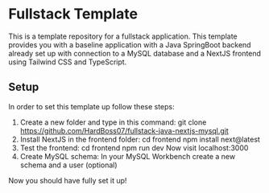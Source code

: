 # Fullstack Template

This is a template repository for a fullstack application. This template provides you with a baseline application with a Java SpringBoot backend already set up with connection to a MySQL database and a NextJS frontend using Tailwind CSS and TypeScript.

## Setup
In order to set this template up follow these steps:
1. Create a new folder and type in this command:
   git clone https://github.com/HardBoss07/fullstack-java-nextjs-mysql.git
2. Install NextJS in the frontend folder:
   cd frontend
   npm install next@latest
3. Test the frontend:
   cd frontend
   npm run dev
   Now visit localhost:3000
4. Create MySQL schema:
   In your MySQL Workbench create a new schema and a user (optional)

Now you should have fully set it up!
